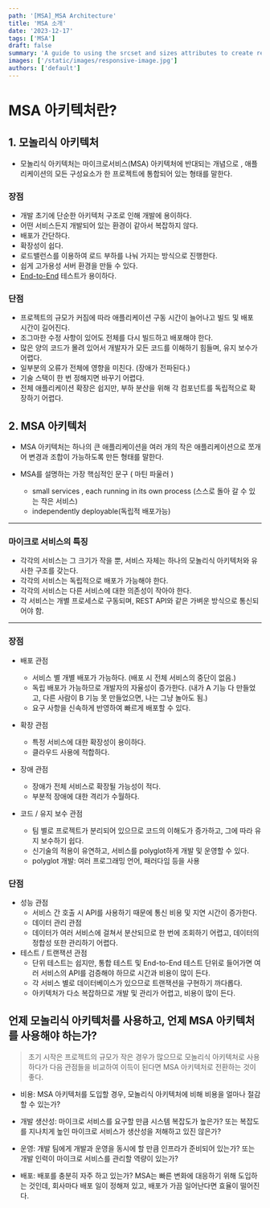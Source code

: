 ```yaml
---
path: '[MSA]_MSA Architecture'
title: 'MSA 소개'
date: '2023-12-17'
tags: ['MSA']
draft: false
summary: 'A guide to using the srcset and sizes attributes to create responsive images'
images: ['/static/images/responsive-image.jpg']
authors: ['default']
---
```


# MSA 아키텍처란?

## 1. 모놀리식 아키텍처

- 모놀리식 아키텍처는 마이크로서비스(MSA) 아키텍처에 반대되는 개념으로 , 애플리케이션의 모든 구성요소가 한 프로젝트에 통합되어 있는 형태를 말한다.

### 장점

- 개발 초기에 단순한 아키텍처 구조로 인해 개발에 용이하다.
- 어떤 서비스든지 개발되어 있는 환경이 같아서 복잡하지 않다.
- 배포가 간단하다.
- 확장성이 쉽다.
- 로드밸런스를 이용하여 로드 부하를 나눠 가지는 방식으로 진행한다.
- 쉽게 고가용성 서버 환경을 만들 수 있다.
- [End-to-End] 테스트가 용이하다.

### 단점

- 프로젝트의 규모가 커짐에 따라 애플리케이션 구동 시간이 늘어나고 빌드 및 배포 시간이 길어진다.
- 조그마한 수정 사항이 있어도 전체를 다시 빌드하고 배포해야 한다.
- 많은 양의 코드가 몰려 있어서 개발자가 모든 코드를 이해하기 힘들며, 유지 보수가 어렵다.
- 일부분의 오류가 전체에 영향을 미친다. (장애가 전파된다.)
- 기술 스택이 한 번 정해지면 바꾸기 어렵다.
- 전체 애플리케이션 확장은 쉽지만, 부하 분산을 위해 각 컴포넌트를 독립적으로 확장하기 어렵다.

## 2. MSA 아키텍처

- MSA 아키텍처는 하나의 큰 애플리케이션을 여러 개의 작은 애플리케이션으로 쪼개어 변경과 조합이 가능하도록 만든 형태를 말한다.

- MSA를 설명하는 가장 핵심적인 문구 ( 마틴 파울러 )
  - small services , each running in its own process (스스로 돌아 갈 수 있는 작은 서비스)
  - independently deployable(독립적 배포가능)

---

### 마이크로 서비스의 특징

- 각각의 서비스는 그 크기가 작을 뿐, 서비스 자체는 하나의 모놀리식 아키텍처와 유사한 구조를 갖는다.
- 각각의 서비스는 독립적으로 배포가 가능해야 한다.
- 각각의 서비스는 다른 서비스에 대한 의존성이 작아야 한다.
- 각 서비스는 개별 프로세스로 구동되며, REST API와 같은 가벼운 방식으로 통신되어야 함.

---

### 장점

- 배포 관점

  - 서비스 별 개별 배포가 가능하다. (배포 시 전체 서비스의 중단이 없음.)
  - 독립 배포가 가능하므로 개발자의 자율성이 증가한다. (내가 A 기능 다 만들었고, 다른 사람이 B 기능 못 만들었으면, 나는 그냥 놀아도 됨.)
  - 요구 사항을 신속하게 반영하여 빠르게 배포할 수 있다.

- 확장 관점

  - 특정 서비스에 대한 확장성이 용이하다.
  - 클라우드 사용에 적합하다.

- 장애 관점

  - 장애가 전체 서비스로 확장될 가능성이 적다.
  - 부분적 장애에 대한 격리가 수월하다.

- 코드 / 유지 보수 관점

  - 팀 별로 프로젝트가 분리되어 있으므로 코드의 이해도가 증가하고, 그에 따라 유지 보수하기 쉽다.
  - 신기술의 적용이 유연하고, 서비스를 polyglot하게 개발 및 운영할 수 있다.
  - polyglot 개발: 여러 프로그래밍 언어, 패러다임 등을 사용

### 단점

- 성능 관점
  - 서비스 간 호출 시 API를 사용하기 때문에 통신 비용 및 지연 시간이 증가한다.
  - 데이터 관리 관점
  - 데이터가 여러 서비스에 걸쳐서 분산되므로 한 번에 조회하기 어렵고, 데이터의 정합성 또한 관리하기 어렵다.
- 테스트 / 트랜잭션 관점
  - 단위 테스트는 쉽지만, 통합 테스트 및 End-to-End 테스트 단위로 들어가면 여러 서비스의 API를 검증해야 하므로 시간과 비용이 많이 든다.
  - 각 서비스 별로 데이터베이스가 있으므로 트랜잭션을 구현하기 까다롭다.
  - 아키텍처가 다소 복잡하므로 개발 및 관리가 어렵고, 비용이 많이 든다.

## 언제 모놀리식 아키텍처를 사용하고, 언제 MSA 아키텍처를 사용해야 하는가?

> 초기 시작은 프로젝트의 규모가 작은 경우가 많으므로 모놀리식 아키텍처로 사용하다가 다음 관점들을 비교하여 이득이 된다면 MSA 아키텍처로 전환하는 것이 좋다.

- 비용: MSA 아키텍처를 도입할 경우, 모놀리식 아키텍처에 비해 비용을 얼마나 절감할 수 있는가?

- 개발 생산성: 마이크로 서비스를 요구할 만큼 시스템 복잡도가 높은가? 또는 복잡도를 지나치게 높인 마이크로 서비스가 생산성을 저해하고 있진 않은가?

- 운영: 개발 팀에게 개발과 운영을 동시에 할 만큼 인프라가 준비되어 있는가? 또는 개발 인력이 마이크로 서비스를 관리할 역량이 있는가?

- 배포: 배포를 충분히 자주 하고 있는가? MSA는 빠른 변화에 대응하기 위해 도입하는 것인데, 회사마다 배포 일이 정해져 있고, 배포가 가끔 일어난다면 효율이 떨어진다.

[end-to-end]: https://hyg4196.tistory.com/127
